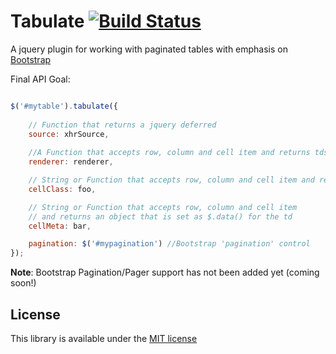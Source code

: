 Tabulate [![Build Status](https://travis-ci.org/ameyms/tabulate.png)](https://travis-ci.org/ameyms/tabulate)
========

A jquery plugin for working with paginated tables with emphasis on [Bootstrap](http://getbootstrap.com "Twitter Bootstrap")


Final API Goal:

```javascript

$('#mytable').tabulate({
    
    // Function that returns a jquery deferred
    source: xhrSource,
    
    //A Function that accepts row, column and cell item and returns tds content as html
    renderer: renderer,

    // String or Function that accepts row, column and cell item and returns class string
    cellClass: foo, 

    // String or Function that accepts row, column and cell item 
    // and returns an object that is set as $.data() for the td
    cellMeta: bar,

    pagination: $('#mypagination') //Bootstrap 'pagination' control
});

```
__Note__: Bootstrap Pagination/Pager support has not been added yet (coming soon!)



License
------
This library is available under the [MIT license](https://github.com/ameyms/tabulate/blob/master/LICENSE "License")
